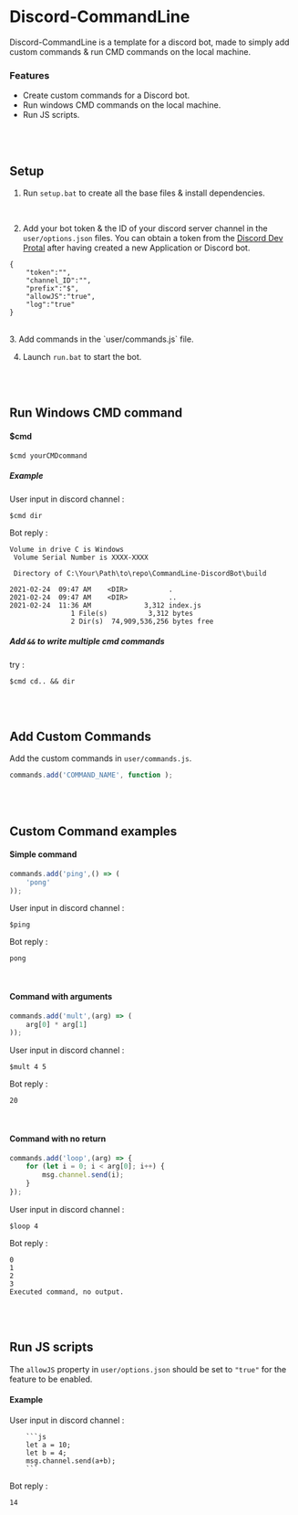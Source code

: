 # Discord-CommandLine
Discord-CommandLine is a template for a discord bot, made to simply add custom commands & run CMD commands on the local machine.

### Features
* Create custom commands for a Discord bot.
* Run windows CMD commands on the local machine.
* Run JS scripts.

<br/><br/>


## Setup

1. Run `setup.bat` to create all the base files & install dependencies.
<br/>

2. Add your bot token & the ID of your discord server channel in the `user/options.json` files. You can obtain a token from the [Discord Dev Protal](https://discord.com/developers/applications) after having created a new Application or Discord bot.
```
{
    "token":"",
    "channel_ID":"",
    "prefix":"$",
    "allowJS":"true",
    "log":"true"
}
```
<br/>
3. Add commands in the `user/commands.js` file.

4. Launch `run.bat` to start the bot.

<br/><br/>

## Run Windows CMD command

#### $cmd
```
$cmd yourCMDcommand
```

##### Example

User input in discord channel :
```
$cmd dir
```
Bot reply :
```
Volume in drive C is Windows
 Volume Serial Number is XXXX-XXXX

 Directory of C:\Your\Path\to\repo\CommandLine-DiscordBot\build

2021-02-24  09:47 AM    <DIR>          .
2021-02-24  09:47 AM    <DIR>          ..
2021-02-24  11:36 AM             3,312 index.js
               1 File(s)          3,312 bytes
               2 Dir(s)  74,909,536,256 bytes free
```

##### Add `&&` to write multiple cmd commands

try : 
```
$cmd cd.. && dir
```

<br/><br/>

## Add Custom Commands

Add the custom commands in `user/commands.js`.

```js
commands.add('COMMAND_NAME', function );
```

<br/><br/>

## Custom Command examples



#### Simple command
```js
commands.add('ping',() => (
    'pong'
));
```

User input in discord channel :
```
$ping
```

Bot reply :
```
pong
```

<br/>

#### Command with arguments
```js
commands.add('mult',(arg) => (
    arg[0] * arg[1]
));
```
User input in discord channel :
```
$mult 4 5
```

Bot reply :
```
20
```

<br/>

#### Command with no return
```js
commands.add('loop',(arg) => {
    for (let i = 0; i < arg[0]; i++) {
        msg.channel.send(i);
    }
});
```
User input in discord channel :
```
$loop 4
```

Bot reply :
```
0
1
2
3
Executed command, no output.
```
<br/><br/>

## Run JS scripts

The `allowJS` property in `user/options.json` should be set to `"true"` for the feature to be enabled.

#### Example

User input in discord channel :

```
    ```js
    let a = 10;
    let b = 4;
    msg.channel.send(a+b);
    ```
```
Bot reply :

```
14
```
